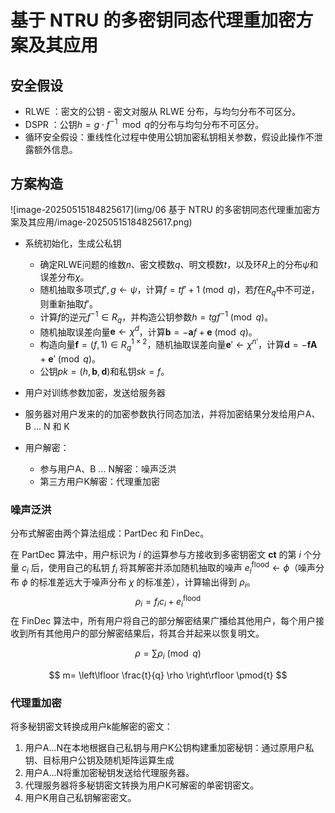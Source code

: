 # 基于 NTRU 的多密钥同态代理重加密方案及其应用

## 安全假设

- RLWE ：密文的公钥 - 密文对服从 RLWE 分布，与均匀分布不可区分。
- DSPR ：公钥$h = g \cdot f^{-1} \mod q$的分布与均匀分布不可区分。
- 循环安全假设：重线性化过程中使用公钥加密私钥相关参数，假设此操作不泄露额外信息。



## 方案构造

![image-20250515184825617](img/06 基于 NTRU 的多密钥同态代理重加密方案及其应用/image-20250515184825617.png)



+ 系统初始化，生成公私钥
	+ 确定RLWE问题的维数$n$、密文模数$q$、明文模数$t$，以及环$R$上的分布$\psi$和误差分布$\chi$。
	+ 随机抽取多项式$f', g \leftarrow \psi$，计算$f = tf' + 1 \pmod{q}$，若$f$在$R_q$中不可逆，则重新抽取$f'$。
	+ 计算$f$的逆元$f^{-1} \in R_q$，并构造公钥参数$h = tgf^{-1} \pmod{q}$。
	+ 随机抽取误差向量$\boldsymbol{e} \leftarrow \chi^d$，计算$\boldsymbol{b} = -\boldsymbol{a}f + \boldsymbol{e} \pmod{q}$。
	+ 构造向量$\boldsymbol{f} = (f, 1) \in R_q^{1 \times 2}$，随机抽取误差向量$\boldsymbol{e}' \leftarrow \chi^{n'}$，计算$\boldsymbol{d} = -\boldsymbol{f}\boldsymbol{A} + \boldsymbol{e}' \pmod{q}$。
	+ 公钥$pk = (h, \boldsymbol{b}, \boldsymbol{d})$和私钥$sk = f$。

+ 用户对训练参数加密，发送给服务器
+ 服务器对用户发来的的加密参数执行同态加法，并将加密结果分发给用户A、B ... N 和 K
+ 用户解密：
  + 参与用户A、B ... N解密：噪声泛洪
  + 第三方用户K解密：代理重加密



### 噪声泛洪

分布式解密由两个算法组成：PartDec 和 FinDec。

在 PartDec 算法中，用户标识为 $i$ 的运算参与方接收到多密钥密文 $\mathbf{ct}$ 的第 $i$ 个分量 $c_i$ 后，使用自己的私钥 $f_i$ 将其解密并添加随机抽取的噪声 $e_i^{\text{flood}} \leftarrow \phi$（噪声分布 $\phi$ 的标准差远大于噪声分布 $\chi$ 的标准差），计算输出得到 $\rho_i$。
$$
\rho_i = f_i c_i + e_i^{\text{flood}}
$$
在 FinDec 算法中，所有用户将自己的部分解密结果广播给其他用户，每个用户接收到所有其他用户的部分解密结果后，将其合并起来以恢复明文。

$$
\rho= \sum \rho_i \pmod{q} 
$$

$$
m= \left\lfloor \frac{t}{q} \rho \right\rfloor \pmod{t} 
$$

### 代理重加密

将多秘钥密文转换成用户k能解密的密文：

1. 用户A...N在本地根据自己私钥与用户K公钥构建重加密秘钥：通过原用户私钥、目标用户公钥及随机矩阵运算生成
2. 用户A...N将重加密秘钥发送给代理服务器。
3. 代理服务器将多秘钥密文转换为用户K可解密的单密钥密文。
4. 用户K用自己私钥解密密文。



